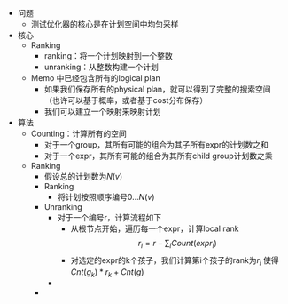 - 问题
	- 测试优化器的核心是在计划空间中均匀采样
- 核心
	- Ranking
		- ranking：将一个计划映射到一个整数
		- unranking：从整数构建一个计划
	- Memo 中已经包含所有的logical plan
		- 如果我们保存所有的physical plan，就可以得到了完整的搜索空间（也许可以基于概率，或者基于cost分布保存）
		- 我们可以建立一个映射来映射计划
- 算法
	- Counting：计算所有的空间
		- 对于一个group，其所有可能的组合为其子所有expr的计划数之和
		- 对于一个expr，其所有可能的组合为其所有child group计划数之乘
	- Ranking
		- 假设总的计划数为$N(v)$
		- Ranking
			- 将计划按照顺序编号$0...N(v)$
		- Unranking
			- 对于一个编号r，计算流程如下
				- 从根节点开始，遍历每一个expr，计算local rank
				  $$r_l = r -\sum_{i} Count(expr_i)$$
				- 对选定的expr的k个孩子，我们计算第i个孩子的rank为$r_i$
				  使得$Cnt(g_k)*r_k + Cnt(g_{})$
			-
		-
